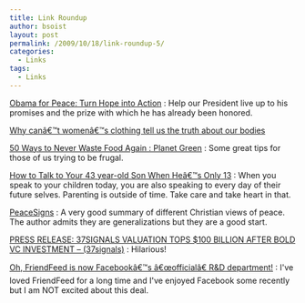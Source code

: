 ```yaml
---
title: Link Roundup
author: bsoist
layout: post
permalink: /2009/10/18/link-roundup-5/
categories:
  - Links
tags:
  - Links
---
```

<a href="http://www.avaaz.org/en/obama_nobel_prize/?cl=347045398&#038;v=4247" tags="freedom,faith,peace,obama">Obama for Peace: Turn Hope into Action</a>
:   Help our President live up to his promises and the prize with which he has already been honored. 

<a href="http://melissapierce.com/womensclothinglies/" tags="for:redskinsfan">Why canâ€™t womenâ€™s clothing tell us the truth about our bodies</a></dd> 

<a href="http://planetgreen.discovery.com/home-garden/ways-avoid-waste-food.html" tags="food,saving,for:@twitter">50 Ways to Never Waste Food Again : Planet Green</a>
:   Some great tips for those of us trying to be frugal. 

<a href="http://www.buccaneerscholar.com/blog/archives/101" tags="parenting,death,grief,consequences,responsibility">How to Talk to Your 43 year-old Son When Heâ€™s Only 13</a>
:   When you speak to your children today, you are also speaking to every day of their future selves. Parenting is outside of time. Take care and take heart in that. 

<a href="http://peace.mennolink.org/cgi-bin/m.pl?a=45" tags="faith,peace,war,violence,christian">PeaceSigns</a>
:   A very good summary of different Christian views of peace. The author admits they are generalizations but they are a good start. 

<a href="http://37signals.com/svn/posts/1941-press-release-37signals-valuation-tops-100-billion-after-bold-vc-investment" tags="funny,humor,web2.0,startups,vc,37signals">PRESS RELEASE: 37SIGNALS VALUATION TOPS $100 BILLION AFTER BOLD VC INVESTMENT &#8211; (37signals)</a>
:   Hilarious! 

<a href="http://scobleizer.com/2009/08/10/facebook-friendfeed/" tags="facebook,friendfeed,fb,twitter,google">Oh, FriendFeed is now Facebookâ€™s â€œofficialâ€ R&D department!</a>
:   I've loved FriendFeed for a long time and I've enjoyed Facebook some recently but I am NOT excited about this deal.